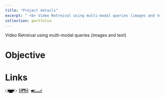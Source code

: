 ```yaml
---
title: "Project details"
excerpt: " <b> Video Retreival using multi-modal queries (images and text) </b> <br/> <b> Keys words </b> : <i> BLIP, Explainability of Attention Mechanism, Hard-Negative/Filtering Sampling </i> <br/> <img src='/images/recvis/recvis.png' width='600' height='200'><img src='/images/recvis/table_sampler.png' width='300' height='100'><img src='/images/recvis/Attention 1.png' width='600' height='200'><img src='/images/recvis/Attention_2.png' width='300' height='100'>"
collection: portfolio
---
```


Video Retreival using multi-modal queries (images and text)

Objective
======


Links
======

[<img src="/images/GitHub.png" alt="GitHub" width="37.5" height="12.5" />](https://github.com/b-ptiste/Composed-Image-Retrieval) [<img src="/images/report_icone.png" alt="Report" width="37.5" height="12.5" />](https://drive.google.com/file/d/1TSedD1iCNDuQ77YY0pboVanj45ZuREN6/view?usp=drive_link) [<img src="/images/class_icone.png" alt="Report" width="37.5" height="12.5" />](https://imagine.enpc.fr/~varolg/teaching/recvis23/)

